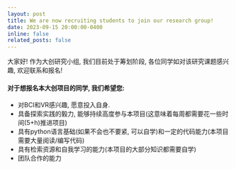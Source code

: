 ```yaml
---
layout: post
title: We are now recruiting students to join our research group!
date: 2023-09-15 20:00:00-0400
inline: false 
related_posts: false
---
```


大家好! 作为大创研究小组, 我们目前处于筹划阶段, 各位同学如对该研究课题感兴趣, 欢迎联系和报名!

#### 对于想报名本大创项目的同学, 我们希望您:
<ul>
    <li>对BCI和VR感兴趣, 愿意投入自身.</li>
    <li>具备探索实践的毅力, 能够持续高度参与本项目(这意味着每周都需要花一些时间(5+h)推进项目)</li>
    <li>具有python语言基础(如果不会也不要紧, 可以自学)和一定的代码能力(本项目需要大量阅读/编写代码)</li>
    <li>具有检索资源和自我学习的能力(本项目的大部分知识都需要自学)</li>
    <li>团队合作的能力</li>
</ul>